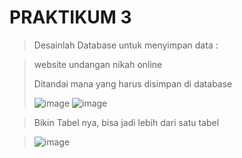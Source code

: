 # PRAKTIKUM 3
> Desainlah Database untuk menyimpan data : 

> website undangan nikah online
>
> Ditandai mana yang harus disimpan di database
> 
>![image](https://github.com/rafaxputra/learn_phpmyadmin/assets/75997309/91163680-e683-4eb6-9d27-46cc974cd459)
>![image](https://github.com/rafaxputra/learn_phpmyadmin/assets/75997309/6fa8a3de-7332-4154-b8fa-62a5b5705760)

> Bikin Tabel nya, bisa jadi lebih dari satu tabel

> ![image](https://github.com/rafaxputra/learn_phpmyadmin/assets/75997309/3a2998e2-5a37-46d1-a63c-a2bdaa6f867d)
